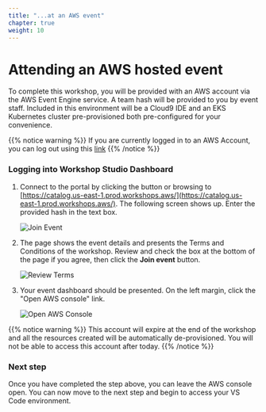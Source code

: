```yaml
---
title: "...at an AWS event"
chapter: true
weight: 10
---
```


# Attending an AWS hosted event

To complete this workshop, you will be provided with an AWS account via the AWS Event Engine service. A team hash will be provided to you by event staff.
Included in this environment will be a Cloud9 IDE and an EKS Kubernetes cluster pre-provisioned both pre-configured for your convenience.

{{% notice warning %}}
If you are currently logged in to an AWS Account, you can log out using this [link](https://console.aws.amazon.com/console/logout!doLogout)
{{% /notice %}}

### Logging into Workshop Studio Dashboard

1. Connect to the portal by clicking the button or browsing to [https://catalog.us-east-1.prod.workshops.aws/](https://catalog.us-east-1.prod.workshops.aws/). The following screen shows up. Enter the provided hash in the text box.

   ![Join Event](/images/workshop-studio-join-event.png)

2. The page shows the event details and presents the Terms and Conditions of the workshop. Review and check the box at the bottom of the page if you agree, then click the **Join event** button.

   ![Review Terms](/images/workshop-studio-review-terms.png)

3. Your event dashboard should be presented.  On the left margin, click the "Open AWS console" link.
 
   ![Open AWS Console](/images/workshop-studio-open-console.png)

{{% notice warning %}}
This account will expire at the end of the workshop and  all the resources created will be automatically de-provisioned. You will not be able to access this account after today.
{{% /notice %}}

### Next step

Once you have completed the step above, you can leave the AWS console open. You can now move to the next step and begin to access your VS Code environment.

